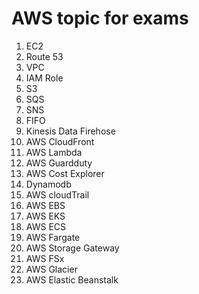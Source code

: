 # AWS topic for exams

1. EC2
2. Route 53
3. VPC
4. IAM Role
5. S3
6. SQS
7. SNS
8. FIFO
9. Kinesis Data Firehose
10. AWS CloudFront
11. AWS Lambda
12. AWS Guardduty
13. AWS Cost Explorer
14. Dynamodb
15. AWS cloudTrail
16. AWS EBS
17. AWS EKS
18. AWS ECS
19. AWS Fargate
20. AWS Storage Gateway
21. AWS FSx
22. AWS Glacier
23. AWS Elastic Beanstalk
